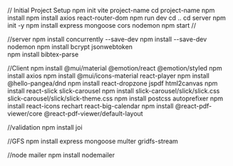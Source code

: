 // Initial Project Setup
npm init vite
project-name
cd project-name
npm install
npm install axios react-router-dom
npm run dev
cd ..
cd server
npm init -y
npm install express mongoose cors nodemon
npm start
//


//server
npm install concurrently --save-dev
npm install --save-dev nodemon
npm install bcrypt jsonwebtoken\
npm install bibtex-parse



//Client
npm install @mui/material @emotion/react @emotion/styled
npm install axios
npm install @mui/icons-material react-player
npm install @hello-pangea/dnd
npm install react-dropzone jspdf html2canvas
npm install react-slick slick-carousel
npm install slick-carousel/slick/slick.css slick-carousel/slick/slick-theme.css
npm install postcss autoprefixer
npm install react-icons rechart react-big-calendar
npm install @react-pdf-viewer/core @react-pdf-viewer/default-layout




//validation
npm install joi

//GFS
npm install express mongoose multer gridfs-stream

//node mailer
npm install nodemailer
